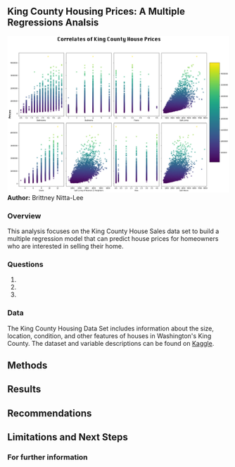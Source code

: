 ## King County Housing Prices: A Multiple Regressions Analsis
<img src="https://github.com/AvonleaFisher/Predicting-King-County-House-Prices-with-Multiple-Regression-Analysis/blob/master/correlates_with_price.png">
<b>Author:</b> Brittney Nitta-Lee 

### Overview
This analysis focuses on the King County House Sales data set to build a multiple regression model that can predict house prices for homeowners who are interested in selling their home. 

### Questions
1. 
2.
3.

### Data
The King County Housing Data Set includes information about the size, location, condition, and other features of houses in Washington's King County. The dataset and variable descriptions can be found on <a href ="https://www.kaggle.com/harlfoxem/housesalesprediction">Kaggle</a>.

## Methods


## Results





## Recommendations 


## Limitations and Next Steps


### For further information

